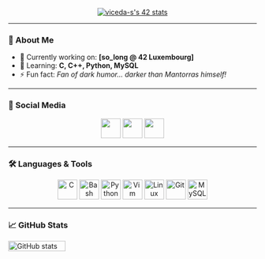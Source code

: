 <!-- GitHub Profile README -->

<p align="center">
  <a href="https://github.com/oakoudad/badge42"><img src="https://badge.mediaplus.ma/binary/viceda-s?1337Badge=off&UM6P=off" alt="viceda-s's 42 stats" /></a>
</p>

---

### 🚀 About Me

- 🔭 Currently working on: **[so_long @ 42 Luxembourg]**
- 🌱 Learning: **C, C++, Python, MySQL**
- ⚡ Fun fact: *Fan of dark humor... darker than Mantorras himself!*

---

### 💬 Social Media

<p align="center">
  <a href="https://www.instagram.com/o.tartaruga.genial"><img src="https://cdn.simpleicons.org/instagram/E4405F" width="40" height="40"/></a>
  <a href="https://www.linkedin.com/in/vicente-coelho-706a3a102/"> <img src="https://cdn.jsdelivr.net/gh/devicons/devicon/icons/linkedin/linkedin-original.svg" width="40" height="40"/></a>
  <a href="https://discord.com/users/viceda-s"><img src="https://cdn.simpleicons.org/discord/5865F2" width="40" height="40"/></a>
</p>

---

### 🛠️ Languages & Tools

<p align="center">
  <img src="https://cdn.jsdelivr.net/gh/devicons/devicon/icons/c/c-original.svg" alt="C" width="40" height="40"/>
  <img src="https://cdn.jsdelivr.net/gh/devicons/devicon/icons/bash/bash-original.svg" alt="Bash" width="40" height="40"/>
  <img src="https://cdn.jsdelivr.net/gh/devicons/devicon/icons/python/python-original.svg" alt="Python" width="40" height="40"/>
  <img src="https://cdn.jsdelivr.net/gh/devicons/devicon/icons/vim/vim-original.svg" alt="Vim" width="40" height="40"/>
  <img src="https://cdn.jsdelivr.net/gh/devicons/devicon/icons/linux/linux-original.svg" alt="Linux" width="40" height="40"/>
  <img src="https://cdn.jsdelivr.net/gh/devicons/devicon/icons/git/git-original.svg" alt="Git" width="40" height="40"/>
  <img src="https://cdn.jsdelivr.net/gh/devicons/devicon/icons/mysql/mysql-original.svg" alt="MySQL" width="40" height="40"/>
</p>

---

### 📈 GitHub Stats

<div style="display: flex; gap: 10px;">
  <img src="https://github-readme-stats.vercel.app/api?username=viceda-s&show_icons=true&theme=radical" alt="GitHub stats" width="48%" />
  <img src="https://github-readme-stats.vercel.app/api/top-lan
